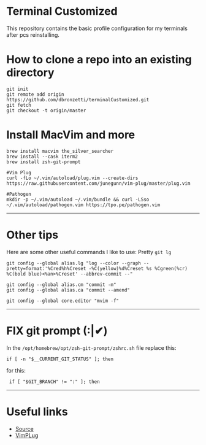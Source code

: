 # Terminal Customized
This repository contains the basic profile configuration for my terminals after pcs reinstalling.

# How to clone a repo into an existing directory
```
git init
git remote add origin https://github.com/dbronzetti/terminalCustomized.git
git fetch
git checkout -t origin/master
```

# Install MacVim and more
```
brew install macvim the_silver_searcher
brew install --cask iterm2
brew install zsh-git-prompt

#Vim Plug
curl -fLo ~/.vim/autoload/plug.vim --create-dirs https://raw.githubusercontent.com/junegunn/vim-plug/master/plug.vim

#Pathogen
mkdir -p ~/.vim/autoload ~/.vim/bundle && curl -LSso ~/.vim/autoload/pathogen.vim https://tpo.pe/pathogen.vim
```

---
# Other tips
  
Here are some other useful commands I like to use:
Pretty ```git lg```

```
git config --global alias.lg "log --color --graph --pretty=format:'%Cred%h%Creset -%C(yellow)%d%Creset %s %Cgreen(%cr) %C(bold blue)<%an>%Creset' --abbrev-commit --"
```

```
git config --global alias.cm "commit -m"
git config --global alias.ca "commit --amend"
```
```
git config --global core.editor "mvim -f"

```
---
# FIX git prompt (:|✔)
In the `/opt/homebrew/opt/zsh-git-prompt/zshrc.sh` file replace this:
```
if [ -n "$__CURRENT_GIT_STATUS" ]; then
```
for this:
```
 if [ "$GIT_BRANCH" != ":" ]; then
```
---
# Useful links
* [Source](http://stackoverflow.com/questions/2411031/how-do-i-clone-into-a-non-empty-directory)
* [VimPLug](https://github.com/junegunn/vim-plug)
